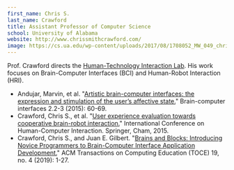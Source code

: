 ```yaml
---
first_name: Chris S.
last_name: Crawford
title: Assistant Professor of Computer Science
school: University of Alabama
website: http://www.chrissmithcrawford.com/
image: https://cs.ua.edu/wp-content/uploads/2017/08/1708052_MW_049_chris_crawford-800x1000.jpg
---
```

Prof. Crawford directs the [Human-Technology Interaction Lab](https://htilua.org/). His work focuses on Brain-Computer Interfaces (BCI) and Human-Robot Interaction (HRI).
* Andujar, Marvin, et al. "[Artistic brain-computer interfaces: the expression and stimulation of the user’s affective state.](https://www.tandfonline.com/doi/abs/10.1080/2326263X.2015.1104613)" Brain-computer interfaces 2.2-3 (2015): 60-69.
* Crawford, Chris S., et al. "[User experience evaluation towards cooperative brain-robot interaction.](https://link.springer.com/chapter/10.1007/978-3-319-20901-2_17)" International Conference on Human-Computer Interaction. Springer, Cham, 2015.
* Crawford, Chris S., and Juan E. Gilbert. "[Brains and Blocks: Introducing Novice Programmers to Brain-Computer Interface Application Development.](https://dl.acm.org/doi/abs/10.1145/3335815?casa_token=Da_7C-kUpvAAAAAA:qb3fI4JXkx5-_tXnfg5FX46UGuserNEfSxsKsOcuEV5lTfmqj_lDXYemXZs071QZu7Trs4ovs0OaDEI)" ACM Transactions on Computing Education (TOCE) 19, no. 4 (2019): 1-27.
